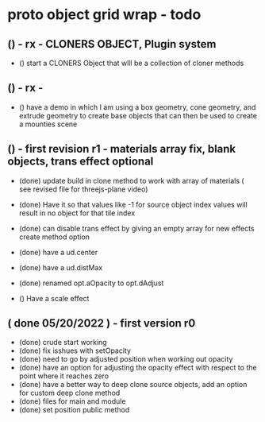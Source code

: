 # proto object grid wrap - todo

## () - rx - CLONERS OBJECT, Plugin system
* () start a CLONERS Object that wlll be a collection of cloner methods

## () - rx -
* () have a demo in which I am using a box geometry, cone geometry, and extrude geometry to create base objects that can then be used to create a mounties scene

## () - first revision r1 - materials array fix, blank objects, trans effect optional
* (done) update build in clone method to work with array of materials ( see revised file for threejs-plane video)
* (done) Have it so that values like -1 for source object index values will result in no object for that tile index
* (done) can disable trans effect by giving an empty array for new effects create method option

* (done) have a ud.center
* (done) have a ud.distMax
* (done) renamed opt.aOpacity to opt.dAdjust

* () Have a scale effect

## ( done 05/20/2022 ) - first version r0
* (done) crude start working
* (done) fix isshues with setOpacity
* (done) need to go by adjusted position when working out opacity
* (done) have an option for adjusting the opacity effect with respect to the point where it reaches zero
* (done) have a better way to deep clone source objects, add an option for custom deep clone method
* (done) files for main and module
* (done) set position public method
